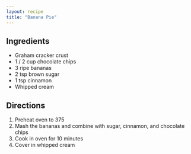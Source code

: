 ```yaml
---
layout: recipe
title: "Banana Pie"
---
```


## Ingredients
- Graham cracker crust
- 1 / 2 cup chocolate chips
- 3 ripe bananas
- 2 tsp brown sugar
- 1 tsp cinnamon
- Whipped cream

## Directions
1. Preheat oven to 375
2. Mash the bananas and combine with sugar, cinnamon, and chocolate chips
3. Cook in oven for 10 minutes
4. Cover in whipped cream

